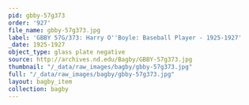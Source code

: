 ```yaml
---
pid: gbby-57g373
order: '927'
file_name: gbby-57g373.jpg
label: 'GBBY 57G/373: Harry O''Boyle: Baseball Player - 1925-1927'
_date: 1925-1927
object_type: glass plate negative
source: http://archives.nd.edu/Bagby/GBBY-57g373.jpg
thumbnail: "/_data/raw_images/bagby/gbby-57g373.jpg"
full: "/_data/raw_images/bagby/gbby-57g373.jpg"
layout: bagby_item
collection: bagby
---
```

